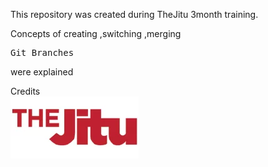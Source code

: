 This repository was created during  TheJitu 3month training.

Concepts of creating ,switching ,merging  <pre>Git Branches</pre> were explained

Credits<br/>
<img src="img/thejitu.webp"></igmg>
